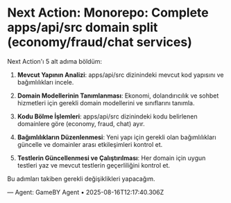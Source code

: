 # Next Action: Monorepo: Complete apps/api/src domain split (economy/fraud/chat services)

Next Action'ı 5 alt adıma böldüm:

1. **Mevcut Yapının Analizi**: apps/api/src dizinindeki mevcut kod yapısını ve bağımlılıkları incele.
   
2. **Domain Modellerinin Tanımlanması**: Ekonomi, dolandırıcılık ve sohbet hizmetleri için gerekli domain modellerini ve sınıflarını tanımla.

3. **Kodu Bölme İşlemleri**: apps/api/src dizinindeki kodu belirlenen domainlere göre (economy, fraud, chat) ayır.

4. **Bağımlılıkların Düzenlenmesi**: Yeni yapı için gerekli olan bağımlılıkları güncelle ve domainler arası etkileşimleri kontrol et.

5. **Testlerin Güncellenmesi ve Çalıştırılması**: Her domain için uygun testleri yaz ve mevcut testlerin geçerliliğini kontrol et.

Bu adımları takiben gerekli değişiklikleri yapacağım.

— Agent: GameBY Agent • 2025-08-16T12:17:40.306Z
